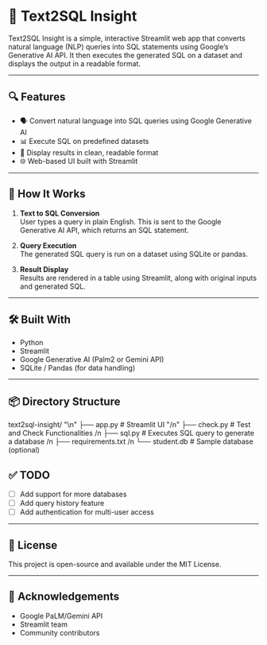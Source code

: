 # 🧠 Text2SQL Insight

Text2SQL Insight is a simple, interactive Streamlit web app that converts natural language (NLP) queries into SQL statements using Google’s Generative AI API. It then executes the generated SQL on a dataset and displays the output in a readable format.

---

## 🔍 Features

- 🗣️ Convert natural language into SQL queries using Google Generative AI
- 📊 Execute SQL on predefined datasets
- 🧾 Display results in clean, readable format
- 🌐 Web-based UI built with Streamlit

---

## 🚀 How It Works

1. **Text to SQL Conversion**  
   User types a query in plain English. This is sent to the Google Generative AI API, which returns an SQL statement.

2. **Query Execution**  
   The generated SQL query is run on a dataset using SQLite or pandas.

3. **Result Display**  
   Results are rendered in a table using Streamlit, along with original inputs and generated SQL.

---

## 🛠️ Built With

- Python
- Streamlit
- Google Generative AI (Palm2 or Gemini API)
- SQLite / Pandas (for data handling)

---

## 📦 Directory Structure

text2sql-insight/ "\n"
├── app.py # Streamlit UI "/n"
├── check.py # Test and Check Functionalities /n
├── sql.py # Executes SQL query to generate a database /n
├── requirements.txt /n
└── student.db # Sample database (optional) 

## ✅ TODO

- [ ] Add support for more databases
- [ ] Add query history feature
- [ ] Add authentication for multi-user access

---

## 📜 License

This project is open-source and available under the MIT License.

---

## 🙌 Acknowledgements

- Google PaLM/Gemini API
- Streamlit team
- Community contributors
